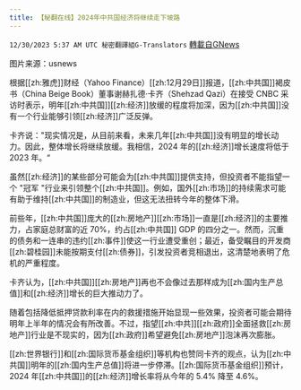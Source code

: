 ```yaml
---
title: 【秘翻在线】2024年中共国经济将继续走下坡路
---
```

`12/30/2023 5:37 AM UTC 秘密翻譯組G-Translators` [轉載自GNews](https://gnews.org/articles/2166495)

图片来源：usnews

根据[[zh:雅虎]]财经（Yahoo Finance）[[zh:12月29日]]报道，[[zh:中共国]]褐皮书（China Beige Book）董事谢赫扎德·卡齐（Shehzad Qazi）在接受 CNBC 采访时表示，明年[[zh:中共国]][[zh:经济]]放缓的程度将加深，因为[[zh:中共国]]没有一个行业能够引领[[zh:经济]]广泛反弹。

卡齐说："现实情况是，从目前来看，未来几年[[zh:中共国]]没有明显的增长动力。因此，整体增长将继续放缓。我相信，2024 年的[[zh:经济]]增长速度将低于 2023 年。“

虽然[[zh:经济]]的某些部分可能会为[[zh:中共国]]提供支持，但投资者不能指望一个 "冠军 "行业来引领整个[[zh:中共国]]。例如，国外[[zh:市场]]的持续需求可能有助于维持[[zh:中共国]]的制造业，但这无法扭转今年的整体下滑。

前些年，[[zh:中共国]]庞大的[[zh:房地产]][[zh:市场]]一直是[[zh:经济]]的主要推力，占家庭总财富的近 70%，约占[[zh:中共国]] GDP 的四分之一。然而，沉重的债务和一连串的违约[[zh:事件]]使这一行业遭受重创；最近，备受瞩目的开发商[[zh:碧桂园]]未能按期支付[[zh:债券]]，引发投资者竞相退出，这清楚地表明了危机的严重程度。

卡齐认为，[[zh:中共国]][[zh:房地产]]再也不会像过去那样成为[[zh:国内生产总值]]和[[zh:经济]]增长的巨大推动力了。

随着包括降低抵押贷款利率在内的救援措施开始显现一些效果，投资者可能会期待明年上半年的情况会有所改善。不过，指望[[zh:中共]][[zh:政府]]全面拯救[[zh:房地产]]行业是不现实的，因为[[zh:政府]]希望避免[[zh:房地产]]泡沫再次膨胀。

[[zh:世界银行]]和[[zh:国际货币基金组织]]等机构也赞同卡齐的观点，认为[[zh:中共国]]明年的[[zh:国内生产总值]]将进一步停滞。[[zh:国际货币基金组织]]预计，2024 年[[zh:中共国]]的[[zh:经济]]增长率将从今年的 5.4% 降至 4.6%。
